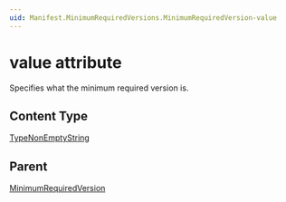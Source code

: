 ```yaml
---
uid: Manifest.MinimumRequiredVersions.MinimumRequiredVersion-value 
---
```


# value attribute

Specifies what the minimum required version is.

## Content Type

[TypeNonEmptyString](xref:Manifest-TypeNonEmptyString)

## Parent

[MinimumRequiredVersion](xref:Manifest.MinimumRequiredVersions.MinimumRequiredVersion)

